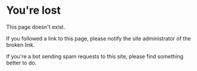 # You're lost

This page doesn't exist.

If you followed a link to this page,
please notify the site administrator
of the broken link.

If you're a bot sending spam requests to this site,
please find something better to do.
